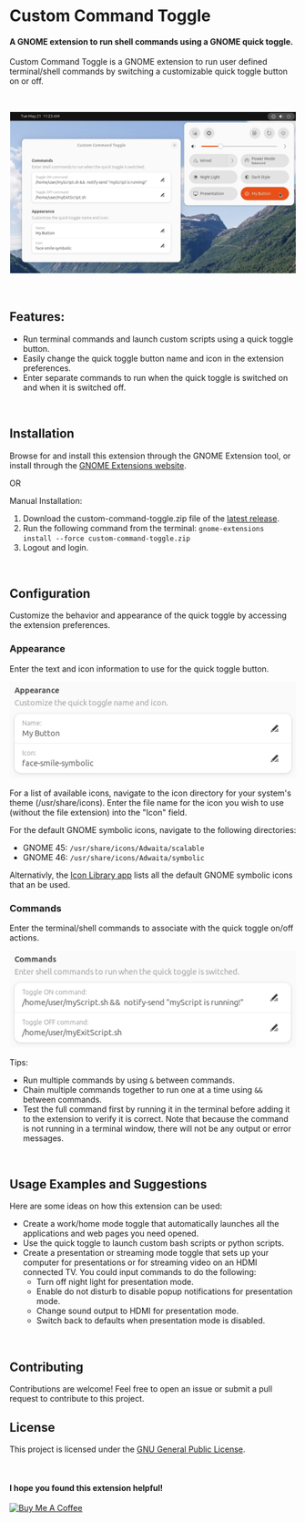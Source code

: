 # Custom Command Toggle

#### A GNOME extension to run shell commands using a GNOME quick toggle.

Custom Command Toggle is a GNOME extension to run user defined terminal/shell commands by switching a customizable quick toggle button on or off.

<br>

![Screenshot-main](screenshots/Screenshot-main.png)

<br>

## Features:

- Run terminal commands and launch custom scripts using a quick toggle button.
- Easily change the quick toggle button name and icon in the extension preferences.
- Enter separate commands to run when the quick toggle is switched on and when it is switched off.

<br>

## Installation

Browse for and install this extension through the GNOME Extension tool, or install through the [GNOME Extensions website](https://extensions.gnome.org/extension/7012/custom-command-toggle/).

OR

Manual Installation:

1. Download the  custom-command-toggle.zip file of the [latest release](https://github.com/StorageB/custom-command-toggle/releases/tag/v2). 
2. Run the following command from the terminal:
`gnome-extensions install --force custom-command-toggle.zip`
3. Logout and login.

<br>

## Configuration

Customize the behavior and appearance of the quick toggle by accessing the extension preferences.

### Appearance

Enter the text and icon information to use for the quick toggle button. 

![Screenshot-appearance](screenshots/Screenshot-appearance.png)

For a list of available icons, navigate to the icon directory for your system's theme (/usr/share/icons). Enter the file name for the icon you wish to use (without the file extension) into the "Icon" field.

For the default GNOME symbolic icons, navigate to the following directories:
- GNOME 45: `/usr/share/icons/Adwaita/scalable`
- GNOME 46: `/usr/share/icons/Adwaita/symbolic`

Alternativly, the [Icon Library app](https://flathub.org/apps/org.gnome.design.IconLibrary) lists all the default GNOME symbolic icons that an be used.



### Commands

Enter the terminal/shell commands to associate with the quick toggle on/off actions.

![Screenshot-commands](screenshots/Screenshot-commands.png)

Tips:
- Run multiple commands by using `&` between commands.
- Chain multiple commands together to run one at a time using `&&` between commands.
- Test the full command first by running it in the terminal before adding it to the extension to verify it is correct. Note that because the command is not running in a terminal window, there will not be any output or error messages.

<br>

## Usage Examples and Suggestions

Here are some ideas on how this extension can be used:
- Create a work/home mode toggle that automatically launches all the applications and web pages you need opened.
- Use the quick toggle to launch custom bash scripts or python scripts. 
- Create a presentation or streaming mode toggle that sets up your computer for presentations or for streaming video on an HDMI connected TV. You could input commands to do the following:
    - Turn off night light for presentation mode.
    - Enable do not disturb to disable popup notifications for presentation mode.
    - Change sound output to HDMI for presentation mode.
    - Switch back to defaults when presentation mode is disabled.


<br>

## Contributing

Contributions are welcome! Feel free to open an issue or submit a pull request to contribute to this project.
<br>

## License

This project is licensed under the [GNU General Public License](http://www.gnu.org/licenses/).

<br>

#### I hope you found this extension helpful!

<a href="https://www.buymeacoffee.com/StorageB" target="_blank"><img src="https://cdn.buymeacoffee.com/buttons/v2/default-yellow.png" alt="Buy Me A Coffee" style="height: 36px !important;width: 131px !important;" ></a>


